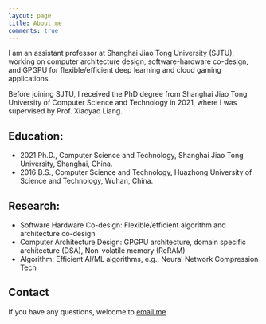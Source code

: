 ```yaml
---
layout: page
title: About me
comments: true
---
```


I am an assistant professor at Shanghai Jiao Tong University (SJTU), working on computer architecture design, software-hardware co-design, and GPGPU for flexible/efficient deep learning and cloud gaming applications. 

Before joining SJTU, I received the PhD degree from Shanghai Jiao Tong University of Computer Science and Technology in 2021, where I was supervised by Prof. Xiaoyao Liang.


## Education:

* 2021 Ph.D., Computer Science and Technology, Shanghai Jiao Tong University, Shanghai, China.
* 2016 B.S., Computer Science and Technology, Huazhong University of Science and Technology, Wuhan, China.


## Research:

* Software Hardware Co-design: Flexible/efficient algorithm and architecture co-design
* Computer Architecture Design: GPGPU architecture, domain specific architecture (DSA), Non-volatile memory (ReRAM)
* Algorithm: Efficient AI/ML algorithms, e.g., Neural Network Compression Tech

## Contact

If you have any questions, welcome to [email me](mailto:songzhuoran@sjtu.edu.cn).
